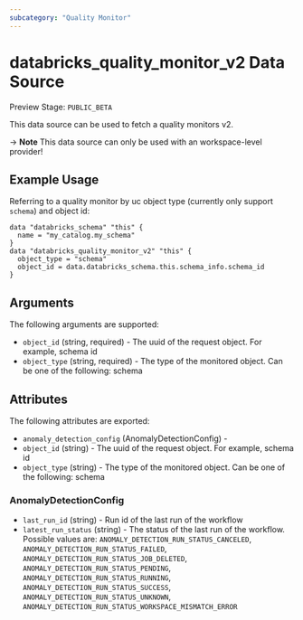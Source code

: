 ```yaml
---
subcategory: "Quality Monitor"
---
```

# databricks_quality_monitor_v2 Data Source
Preview Stage: `PUBLIC_BETA`

This data source can be used to fetch a quality monitors v2.

-> **Note** This data source can only be used with an workspace-level provider!


## Example Usage
Referring to a quality monitor by uc object type (currently only support `schema`) and object id:

```hcl
data "databricks_schema" "this" {
  name = "my_catalog.my_schema"
}
data "databricks_quality_monitor_v2" "this" {
  object_type = "schema"
  object_id = data.databricks_schema.this.schema_info.schema_id
}
```


## Arguments
The following arguments are supported:
* `object_id` (string, required) - The uuid of the request object. For example, schema id
* `object_type` (string, required) - The type of the monitored object. Can be one of the following: schema

## Attributes
The following attributes are exported:
* `anomaly_detection_config` (AnomalyDetectionConfig) - 
* `object_id` (string) - The uuid of the request object. For example, schema id
* `object_type` (string) - The type of the monitored object. Can be one of the following: schema

### AnomalyDetectionConfig
* `last_run_id` (string) - Run id of the last run of the workflow
* `latest_run_status` (string) - The status of the last run of the workflow. Possible values are: `ANOMALY_DETECTION_RUN_STATUS_CANCELED`, `ANOMALY_DETECTION_RUN_STATUS_FAILED`, `ANOMALY_DETECTION_RUN_STATUS_JOB_DELETED`, `ANOMALY_DETECTION_RUN_STATUS_PENDING`, `ANOMALY_DETECTION_RUN_STATUS_RUNNING`, `ANOMALY_DETECTION_RUN_STATUS_SUCCESS`, `ANOMALY_DETECTION_RUN_STATUS_UNKNOWN`, `ANOMALY_DETECTION_RUN_STATUS_WORKSPACE_MISMATCH_ERROR`